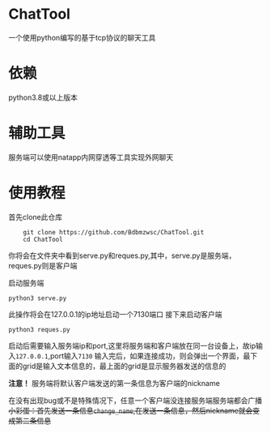 # ChatTool
一个使用python编写的基于tcp协议的聊天工具

# 依赖
python3.8或以上版本
# 辅助工具
服务端可以使用natapp内网穿透等工具实现外网聊天
# 使用教程
首先clone此仓库
```
	git clone https://github.com/Bdbmzwsc/ChatTool.git
	cd ChatTool
```
你将会在文件夹中看到serve.py和reques.py,其中，serve.py是服务端，reques.py则是客户端

启动服务端
```
python3 serve.py
```
此操作将会在127.0.0.1的ip地址启动一个7130端口
接下来启动客户端

```
python3 reques.py
```
启动后需要输入服务端ip和port,这里将服务端和客户端放在同一台设备上，故ip输入```127.0.0.1```,port输入```7130```
输入完后，如果连接成功，则会弹出一个界面，最下面的grid是输入文本信息的，最上面的grid是显示服务器发送的信息的


**注意！**
服务端将默认客户端发送的第一条信息为客户端的nickname


在没有出现bug或不是特殊情况下，任意一个客户端没连接服务端服务端都会广播
~~小彩蛋：首先发送一条信息```change_name```,在发送一条信息，然后nickname就会变成第二条信息~~
